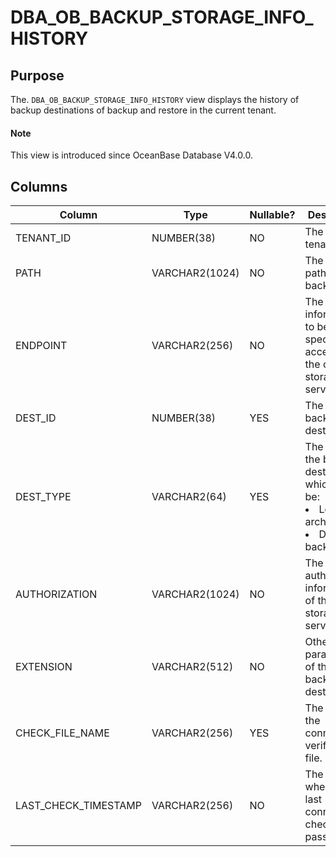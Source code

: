 # DBA_OB_BACKUP_STORAGE_INFO_HISTORY

## Purpose

The. `DBA_OB_BACKUP_STORAGE_INFO_HISTORY` view displays the history of backup destinations of backup and restore in the current tenant.

<main id="notice" type='explain'>
  <h4>Note</h4>
  <p>This view is introduced since OceanBase Database V4.0.0. </p>
</main>

## Columns

| Column | Type | Nullable? | Description |
| --- | --- | --- | --- |
| TENANT_ID | NUMBER(38) | NO | The ID of the tenant. |
| PATH | VARCHAR2(1024) | NO | The root path of the backup. |
| ENDPOINT | VARCHAR2(256) | NO | The host information to be specified for accessing the object storage service. |
| DEST_ID | NUMBER(38) | YES | The ID of the backup destination. |
| DEST_TYPE | VARCHAR2(64) | YES | The type of the backup destination, which can be:<li>Log archiving<li>Data backup |
| AUTHORIZATION | VARCHAR2(1024) | NO | The authorization information of the object storage service. |
| EXTENSION | VARCHAR2(512) | NO | Other parameters of the backup destination. |
| CHECK_FILE_NAME | VARCHAR2(256) | YES | The name of the connectivity verification file. |
| LAST_CHECK_TIMESTAMP | VARCHAR2(256) | NO | The time when the last connectivity check was passed. |
